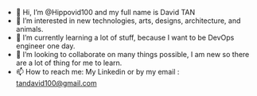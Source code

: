 - 👋 Hi, I’m @Hippovid100 and my full name is David TAN
- 👀 I’m interested in new technologies, arts, designs, architecture, and animals. 
- 🌱 I’m currently learning a lot of stuff, because I want to be DevOps engineer one day.
- 💞️ I’m looking to collaborate on many things possible, I am new so there are a lot of thing for me to learn. 
- 📫 How to reach me: My Linkedin or by my email : tandavid100@gmail.com

<!---
Hippovid100/Hippovid100 is a ✨ special ✨ repository because its `README.md` (this file) appears on your GitHub profile.
You can click the Preview link to take a look at your changes.
--->
